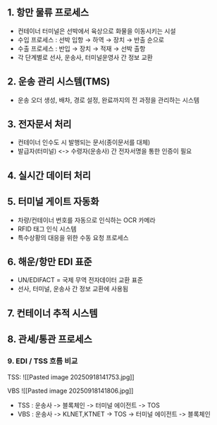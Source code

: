 
## 1. 항만 물류 프로세스

- 컨테이너 터미널은 선박에서 육상으로 화물을 이동시키는 시설
- 수입 프로세스 : 선박 입항 → 하역 → 장치 → 반출 순으로
- 수출 프로세스 : 반입 → 장치 → 적재 → 선박 출항
- 각 단계별로 선사, 운송사, 터미널운영사 간 정보 교환

## 2. 운송 관리 시스템(TMS)

- 운송 오더 생성, 배차, 경로 설정, 완료까지의 전 과정을 관리하는 시스템

## 3. 전자문서 처리

- 컨테이너 인수도 시 발행되는 문서(종이문서를 대체)
- 발급자(터미널) <-> 수령자(운송사) 간 전자서명을 통한 인증이 필요

## 4. 실시간 데이터 처리


## 5. 터미널 게이트 자동화

- 차량/컨테이너 번호를 자동으로 인식하는 OCR 카메라
- RFID 태그 인식 시스템
- 특수상황의 대응을 위한 수동 요청 프로세스

## 6. 해운/항만 EDI 표준

- UN/EDIFACT = 국제 무역 전자데이터 교환 표준
- 선사, 터미널, 운송사 간 정보 교환에 사용됨

## 7. 컨테이너 추적 시스템


## 8. 관세/통관 프로세스

### 9. EDI / TSS 흐름 비교
TSS:
![[Pasted image 20250918141753.jpg]]

VBS
![[Pasted image 20250918141806.jpg]]


- TSS : 운송사 -> 블록체인 -> 터미널 에이전트 -> TOS
- VBS : 운송사 -> KLNET,KTNET -> TOS -> 터미널 에이전트 -> 블록체인

